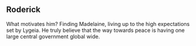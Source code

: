 ## Roderick

What motivates him? Finding Madelaine, living up to the high expectations set by Lygeia. 
He truly believe that the way towards peace is having one large central government global wide.

